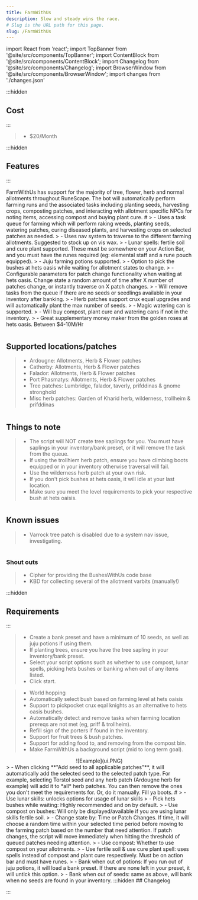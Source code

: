 ```yaml
---
title: FarmWithUs
description: Slow and steady wins the race.
# Slug is the URL path for this page.
slug: /FarmWithUs
---
```


import React from 'react';
import TopBanner from '@site/src/components/TopBanner';
import ContentBlock from '@site/src/components/ContentBlock';
import Changelog from '@site/src/components/Changelog';
import BrowserWindow from '@site/src/components/BrowserWindow';
import changes from './changes.json'

<TopBanner title="FarmWithUs" version="v1.0" author="sadness" skill="Farming">
</TopBanner>

:::hidden

## Cost

:::

<ContentBlock title="Cost">

> - $20/Month

</ContentBlock>

:::hidden

## Features

:::

<ContentBlock title="Features">
FarmWithUs has support for the majority of tree, flower, herb and normal allotments throughout RuneScape. The bot will automatically perform farming runs and the associated tasks including planting seeds, harvesting crops, composting patches, and interacting with allotment specific NPCs for noting items, accessing compost and buying plant cure.
#
> - Uses a task queue for farming which will perform raking weeds, planting seeds, watering patches, curing diseased plants, and harvesting crops on selected patches as needed.
> - Uses nav system to traverse to the different farming allotments. Suggested to stock up on vis wax.
> - Lunar spells: fertile soil and cure plant supported. These must be somewhere on your Action Bar, and you must have the runes required (eg: elemental staff and a rune pouch equipped).
> - Juju farming potions supported.
> - Option to pick the bushes at hets oasis while waiting for allotment states to change.
> - Configurable parameters for patch change functionality when waiting at hets oasis. Change state a random amount of time after X number of patches change, or instantly traverse on X patch changes.
> - Will remove tasks from the queue if there are no seeds or seedlings available in your inventory after banking.
> - Herb patches support crux equal upgrades and will automatically plant the max number of seeds.
> - Magic watering can is supported.
> - Will buy compost, plant cure and watering cans if not in the inventory.
> - Great supplementary money maker from the golden roses at hets oasis. Between $4-10M/Hr

#
## Supported locations/patches
> - Ardougne: Allotments, Herb & Flower patches
> - Catherby: Allotments, Herb & Flower patches
> - Falador: Allotments, Herb & Flower patches
> - Port Phasmatys: Allotments, Herb & Flower patches
> - Tree patches: Lumbridge, falador, taverly, prifddinas & gnome stronghold
> - Misc herb patches: Garden of Kharid herb, wilderness, trollheim & prifddinas

#
## Things to note
> - The script will NOT create tree saplings for you. You must have saplings in your inventory/bank preset, or it will remove the task from the queue.
> - If using the trollhiem herb patch, ensure you have climbing boots equipped or in your inventory otherwise traversal will fail.
> - Use the wilderness herb patch at your own risk.
> - If you don't pick bushes at hets oasis, it will idle at your last location.
> - Make sure you meet the level requirements to pick your respective bush at hets oaisis.

#
## Known issues
> - Varrock tree patch is disabled due to a system nav issue, investigating.

#
### Shout outs
> - Cipher for providing the BushesWithUs code base
> - KBD for collecting several of the allotment varbits (manually!)
</ContentBlock>

:::hidden

## Requirements

:::
<ContentBlock title="Requirements">

> - Create a bank preset and have a minimum of 10 seeds, as well as juju potions if using them.
> - If planting trees, ensure you have the tree sapling in your inventory/bank preset.
> - Select your script options such as whether to use compost, lunar spells, picking hets bushes or banking when out of any items listed.
> - Click start.

</ContentBlock>

<ContentBlock title="Coming Soon/To-Do">

> - World hopping
> - Automatically select bush based on farming level at hets oaisis
> - Support to pickpocket crux eqal knights as an alternative to hets oasis bushes.
> - Automatically detect and remove tasks when farming location prereqs are not met (eg, priff & trollheim).
> - Refill sign of the porters if found in the inventory.
> - Support for fruit trees & bush patches.
> - Support for adding food to, and removing from the compost bin.
> - Make FarmWithUs a background script (mid to long term goal).

</ContentBlock>

<ContentBlock title="UI Overview">
<div align="center">
![Example](ui.PNG)
</div>
> - When clicking **"Add seed to all applicable patches"**, it will automatically add the selected seed to the selected patch type. For example, selecting Torstol seed and any herb patch (Ardougne herb for example) will add it to *all* herb patches. You can then remove the ones you don't meet the requirements for. Or, do it manually. Fill ya boots.
# 
> - Use lunar skills: unlocks options for usage of lunar skills
> - Pick hets bushes while waiting: Highly recommended and on by default.
> - Use compost on bushes: Will only be displayed/available if you are using lunar skills fertile soil.
> - Change state by: Time or Patch Changes. If time, it will choose a random time within your selected time period before moving to the farming patch based on the number that need attention. If patch changes, the script will move immediately when hitting the threshold of queued patches needing attention. 
> - Use compost: Whether to use compost on your allotments.
> - Use fertile soil & use cure plant spell: uses spells instead of compost and plant cure respectively. Must be on action bar and must have runes.
> - Bank when out of potions: If you run out of juju potions, it will load a bank preset. If there are none left in your preset, it will untick this option.
> - Bank when out of seeds: same as above, will bank when no seeds are found in your inventory.

</ContentBlock>
:::hidden
## Changelog

:::

<Changelog changes={changes}>

</Changelog>
